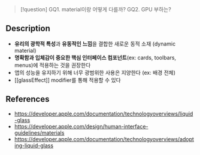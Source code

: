 >[!question]
>GQ1. material이랑 어떻게 다를까?
>GQ2. GPU 부하는? 

## Description
- **유리의 광학적 특성**과 **유동적인 느낌**을 결합한 새로운 동적 소재 (dynamic material)
- **명확함과 입체감이 중요한 핵심 인터페이스 컴포넌트**(ex: cards, toolbars, menus)에 적용하는 것을 권장한다
- 앱의 성능을 유지하기 위해 너무 광범위한 사용은 지양한다 (ex: 배경 전체)
- [[glassEffect]] modifier를 통해 적용할 수 있다



## References
- https://developer.apple.com/documentation/technologyoverviews/liquid-glass
- https://developer.apple.com/design/human-interface-guidelines/materials
- https://developer.apple.com/documentation/technologyoverviews/adopting-liquid-glass